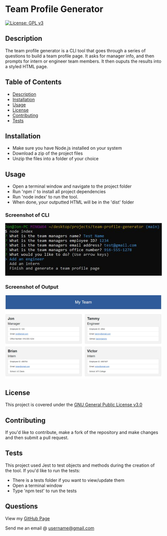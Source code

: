 # Team Profile Generator
[![License: GPL v3](https://img.shields.io/badge/License-GPLv3-blue.svg)](https://www.gnu.org/licenses/)

## Description

The team profile generator is a CLI tool that goes through a series of questions to build a team profile page. It asks for manager info, and then prompts for intern or engineer team members. It then ouputs the results into a styled HTML page.

## Table of Contents

- [Description](#description)
- [Installation](#installation)
- [Usage](#usage)
- [License](#license)
- [Contributing](#contributing)
- [Tests](#tests)

## Installation

- Make sure you have Node.js installed on your system
- Download a zip of the project files
- Unzip the files into a folder of your choice

## Usage

- Open a terminal window and navigate to the project folder
- Run 'npm i' to install all project dependencies
- Run 'node index' to run the tool.
- When done, your outputted HTML will be in the 'dist' folder

### Screenshot of CLI

![Screenshot of CLI](./assets/images/screen1.jpg)

### Screenshot of Output

<img src="./assets/images/screen2.jpg" width="700">

## License

This project is covered under the [GNU General Public License v3.0](https://www.gnu.org/licenses/)

## Contributing

If you'd like to contribute, make a fork of the repository and make changes and then submit a pull request.

## Tests

This project used Jest to test objects and methods during the creation of the tool. If you'd like to run the tests:
- There is a tests folder if you want to view/update them
- Open a terminal window
- Type 'npm test' to run the tests

## Questions

View my [GitHub Page](https://github.com/UserName)

Send me an email @ [username@gmail.com](mailto:username@gmail.com)